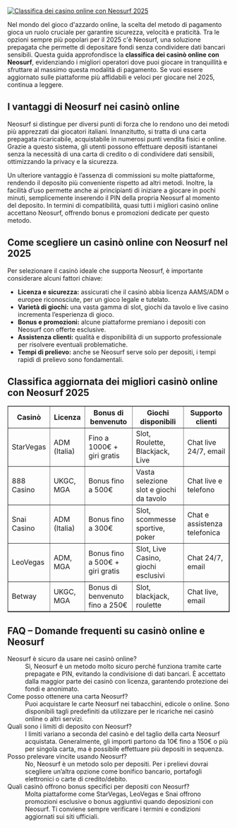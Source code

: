 [![Classifica dei casino online con Neosurf 2025](https://123-caf.pages.dev/gitsignup.png)](https://vrmoo.ru/Bt82HjjY)

<p>Nel mondo del gioco d'azzardo online, la scelta del metodo di pagamento gioca un ruolo cruciale per garantire sicurezza, velocità e praticità. Tra le opzioni sempre più popolari per il 2025 c'è Neosurf, una soluzione prepagata che permette di depositare fondi senza condividere dati bancari sensibili. Questa guida approfondisce la <strong>classifica dei casinò online con Neosurf</strong>, evidenziando i migliori operatori dove puoi giocare in tranquillità e sfruttare al massimo questa modalità di pagamento. Se vuoi essere aggiornato sulle piattaforme più affidabili e veloci per giocare nel 2025, continua a leggere.</p>  <h2>I vantaggi di Neosurf nei casinò online</h2> <p>Neosurf si distingue per diversi punti di forza che lo rendono uno dei metodi più apprezzati dai giocatori italiani. Innanzitutto, si tratta di una carta prepagata ricaricabile, acquistabile in numerosi punti vendita fisici e online. Grazie a questo sistema, gli utenti possono effettuare depositi istantanei senza la necessità di una carta di credito o di condividere dati sensibili, ottimizzando la privacy e la sicurezza.</p> <p>Un ulteriore vantaggio è l’assenza di commissioni su molte piattaforme, rendendo il deposito più conveniente rispetto ad altri metodi. Inoltre, la facilità d’uso permette anche ai principianti di iniziare a giocare in pochi minuti, semplicemente inserendo il PIN della propria Neosurf al momento del deposito. In termini di compatibilità, quasi tutti i migliori casinò online accettano Neosurf, offrendo bonus e promozioni dedicate per questo metodo.</p>  <h2>Come scegliere un casinò online con Neosurf nel 2025</h2> <p>Per selezionare il casinò ideale che supporta Neosurf, è importante considerare alcuni fattori chiave:</p> <ul> <li><strong>Licenza e sicurezza:</strong> assicurati che il casinò abbia licenza AAMS/ADM o europee riconosciute, per un gioco legale e tutelato.</li> <li><strong>Varietà di giochi:</strong> una vasta gamma di slot, giochi da tavolo e live casino incrementa l’esperienza di gioco.</li> <li><strong>Bonus e promozioni:</strong> alcune piattaforme premiano i depositi con Neosurf con offerte esclusive.</li> <li><strong>Assistenza clienti:</strong> qualità e disponibilità di un supporto professionale per risolvere eventuali problematiche.</li> <li><strong>Tempi di prelievo:</strong> anche se Neosurf serve solo per depositi, i tempi rapidi di prelievo sono fondamentali.</li> </ul>  <h2>Classifica aggiornata dei migliori casinò online con Neosurf 2025</h2> <table border="1" cellpadding="6" cellspacing="0"> <thead> <tr> <th>Casinò</th> <th>Licenza</th> <th>Bonus di benvenuto</th> <th>Giochi disponibili</th> <th>Supporto clienti</th> </tr> </thead> <tbody> <tr> <td>StarVegas</td> <td>ADM (Italia)</td> <td>Fino a 1000€ + giri gratis</td> <td>Slot, Roulette, Blackjack, Live</td> <td>Chat live 24/7, email</td> </tr> <tr> <td>888 Casino</td> <td>UKGC, MGA</td> <td>Bonus fino a 500€</td> <td>Vasta selezione slot e giochi da tavolo</td> <td>Chat live e telefono</td> </tr> <tr> <td>Snai Casino</td> <td>ADM (Italia)</td> <td>Bonus fino a 300€</td> <td>Slot, scommesse sportive, poker</td> <td>Chat e assistenza telefonica</td> </tr> <tr> <td>LeoVegas</td> <td>ADM, MGA</td> <td>Bonus fino a 500€ + giri gratis</td> <td>Slot, Live Casino, giochi esclusivi</td> <td>Chat 24/7, email</td> </tr> <tr> <td>Betway</td> <td>UKGC, MGA</td> <td>Bonus di benvenuto fino a 250€</td> <td>Slot, blackjack, roulette</td> <td>Chat live, email</td> </tr> </tbody> </table>  <h2>FAQ – Domande frequenti su casinò online e Neosurf</h2> <dl> <dt>Neosurf è sicuro da usare nei casinò online?</dt> <dd>Sì, Neosurf è un metodo molto sicuro perché funziona tramite carte prepagate e PIN, evitando la condivisione di dati bancari. È accettato dalla maggior parte dei casinò con licenza, garantendo protezione dei fondi e anonimato.</dd>  <dt>Come posso ottenere una carta Neosurf?</dt> <dd>Puoi acquistare le carte Neosurf nei tabacchini, edicole o online. Sono disponibili tagli predefiniti da utilizzare per le ricariche nei casinò online o altri servizi.</dd>  <dt>Quali sono i limiti di deposito con Neosurf?</dt> <dd>I limiti variano a seconda del casinò e del taglio della carta Neosurf acquistata. Generalmente, gli importi partono da 10€ fino a 150€ o più per singola carta, ma è possibile effettuare più depositi in sequenza.</dd>  <dt>Posso prelevare vincite usando Neosurf?</dt> <dd>No, Neosurf è un metodo solo per depositi. Per i prelievi dovrai scegliere un’altra opzione come bonifico bancario, portafogli elettronici o carte di credito/debito.</dd>  <dt>Quali casinò offrono bonus specifici per depositi con Neosurf?</dt> <dd>Molta piattaforme come StarVegas, LeoVegas e Snai offrono promozioni esclusive o bonus aggiuntivi quando deposizioni con Neosurf. Ti conviene sempre verificare i termini e condizioni aggiornati sui siti ufficiali.</dd> </dl>